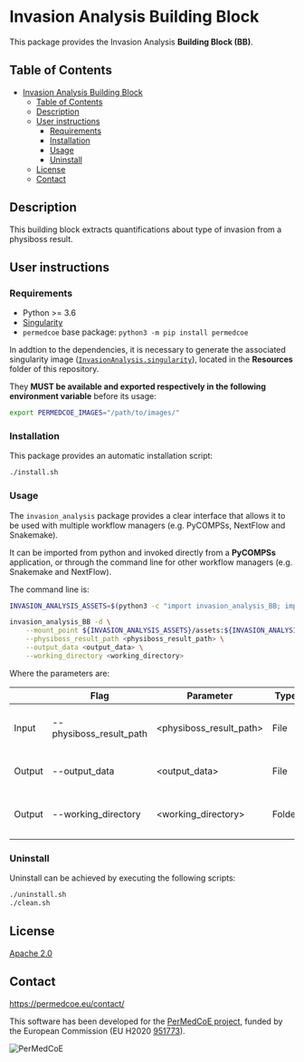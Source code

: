 # Invasion Analysis Building Block

This package provides the Invasion Analysis **Building Block (BB)**.

## Table of Contents

- [Invasion Analysis Building Block](#invasion-analysis-building-block)
  - [Table of Contents](#table-of-contents)
  - [Description](#description)
  - [User instructions](#user-instructions)
    - [Requirements](#requirements)
    - [Installation](#installation)
    - [Usage](#usage)
    - [Uninstall](#uninstall)
  - [License](#license)
  - [Contact](#contact)

## Description

This building block extracts quantifications about type of invasion from a physiboss result.

## User instructions

### Requirements

- Python >= 3.6
- [Singularity](https://singularity.lbl.gov/docs-installation)
- `permedcoe` base package: `python3 -m pip install permedcoe`

In addtion to the dependencies, it is necessary to generate the associated
singularity image ([`InvasionAnalysis.singularity`](../Resources/images/InvasionAnalysis.singularity)),
located in the **Resources** folder of this repository.

They **MUST be available and exported respectively in the following environment variable**
before its usage:

```bash
export PERMEDCOE_IMAGES="/path/to/images/"
```

### Installation

This package provides an automatic installation script:

```bash
./install.sh
```

### Usage

The `invasion_analysis` package provides a clear interface that allows
it to be used with multiple workflow managers (e.g. PyCOMPSs, NextFlow and
Snakemake).

It can be imported from python and invoked directly from a **PyCOMPSs**
application, or through the command line for other workflow managers
(e.g. Snakemake and NextFlow).

The command line is:

```bash
INVASION_ANALYSIS_ASSETS=$(python3 -c "import invasion_analysis_BB; import os; print(os.path.dirname(invasion_analysis_BB.__file__))")

invasion_analysis_BB -d \
    --mount_point ${INVASION_ANALYSIS_ASSETS}/assets:${INVASION_ANALYSIS_ASSETS}/assets \
    --physiboss_result_path <physiboss_result_path> \
    --output_data <output_data> \
    --working_directory <working_directory>
```

Where the parameters are:

|        | Flag                     | Parameter                | Type    | Description                             |
|--------|--------------------------|--------------------------|---------|-----------------------------------------|
| Input  | --physiboss_result_path  | \<physiboss_result_path> | File    | Path of the PhysiBoSS result to analyse |
| Output | --output_data            | \<output_data>           | File    | Path of the CSV file to generate        |
| Output | --working_directory      | \<working_directory>     | Folder  | Working directory (temporary files)     |

### Uninstall

Uninstall can be achieved by executing the following scripts:

```bash
./uninstall.sh
./clean.sh
```

## License

[Apache 2.0](https://www.apache.org/licenses/LICENSE-2.0)

## Contact

<https://permedcoe.eu/contact/>

This software has been developed for the [PerMedCoE project](https://permedcoe.eu/), funded by the European Commission (EU H2020 [951773](https://cordis.europa.eu/project/id/951773)).

![](https://permedcoe.eu/wp-content/uploads/2020/11/logo_1.png "PerMedCoE")

